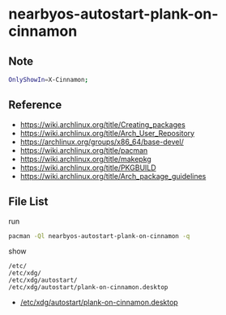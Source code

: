 
# nearbyos-autostart-plank-on-cinnamon


## Note

``` sh
OnlyShowIn=X-Cinnamon;
```

## Reference

* https://wiki.archlinux.org/title/Creating_packages
* https://wiki.archlinux.org/title/Arch_User_Repository
* https://archlinux.org/groups/x86_64/base-devel/
* https://wiki.archlinux.org/title/pacman
* https://wiki.archlinux.org/title/makepkg
* https://wiki.archlinux.org/title/PKGBUILD
* https://wiki.archlinux.org/title/Arch_package_guidelines


## File List

run

``` sh
pacman -Ql nearbyos-autostart-plank-on-cinnamon -q
```

show

```
/etc/
/etc/xdg/
/etc/xdg/autostart/
/etc/xdg/autostart/plank-on-cinnamon.desktop
```

* [/etc/xdg/autostart/plank-on-cinnamon.desktop](asset/overlay/etc/xdg/autostart/plank-on-cinnamon.desktop)
